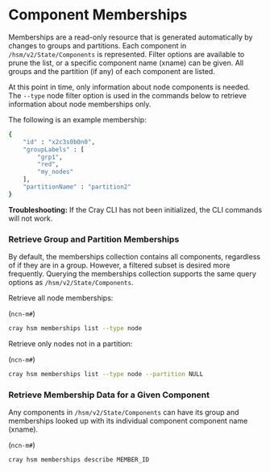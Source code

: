 # Component Memberships

Memberships are a read-only resource that is generated automatically by changes to groups and partitions. Each component in `/hsm/v2/State/Components` is represented. Filter options are available to prune the list, or a specific component name (xname) can be given. All groups and the partition \(if any\) of each component are listed.

At this point in time, only information about node components is needed. The `--type` node filter option is used in the commands below to retrieve information about node memberships only.

The following is an example membership:

```bash
{
    "id" : "x2c3s0b0n0",
    "groupLabels" : [
        "grp1",
        "red",
        "my_nodes"
    ],
    "partitionName" : "partition2"
}
```

**Troubleshooting:** If the Cray CLI has not been initialized, the CLI commands will not work.

### Retrieve Group and Partition Memberships

By default, the memberships collection contains all components, regardless of if they are in a group. However, a filtered subset is desired more frequently. Querying the memberships collection supports the same query options as `/hsm/v2/State/Components`.

Retrieve all node memberships:

(`ncn-m#`)
```bash
cray hsm memberships list --type node
```

Retrieve only nodes not in a partition:

(`ncn-m#`)
```bash
cray hsm memberships list --type node --partition NULL
```

### Retrieve Membership Data for a Given Component

Any components in `/hsm/v2/State/Components` can have its group and memberships looked up with its individual component component name (xname).

(`ncn-m#`)
```bash
cray hsm memberships describe MEMBER_ID
```

